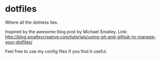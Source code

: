 # dotfiles
Where all the dotness lies. 

Inspired by the awesome blog post by Michael Smalley. Link: http://blog.smalleycreative.com/tutorials/using-git-and-github-to-manage-your-dotfiles/

Feel free to use my config files if you find it useful. 
